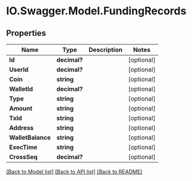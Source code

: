 # IO.Swagger.Model.FundingRecords
## Properties

Name | Type | Description | Notes
------------ | ------------- | ------------- | -------------
**Id** | **decimal?** |  | [optional] 
**UserId** | **decimal?** |  | [optional] 
**Coin** | **string** |  | [optional] 
**WalletId** | **decimal?** |  | [optional] 
**Type** | **string** |  | [optional] 
**Amount** | **string** |  | [optional] 
**TxId** | **string** |  | [optional] 
**Address** | **string** |  | [optional] 
**WalletBalance** | **string** |  | [optional] 
**ExecTime** | **string** |  | [optional] 
**CrossSeq** | **decimal?** |  | [optional] 

[[Back to Model list]](../README.md#documentation-for-models) [[Back to API list]](../README.md#documentation-for-api-endpoints) [[Back to README]](../README.md)

